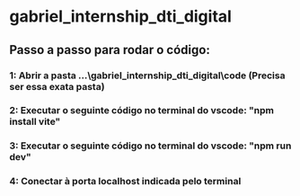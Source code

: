 # gabriel_internship_dti_digital
## Passo a passo para rodar o código:
### 1: Abrir a pasta ...\gabriel_internship_dti_digital\code **(Precisa ser essa exata pasta)**
### 2: Executar o seguinte código no terminal do vscode: "npm install vite"
### 3: Executar o seguinte código no terminal do vscode: "npm run dev"
### 4: Conectar à porta localhost indicada pelo terminal
